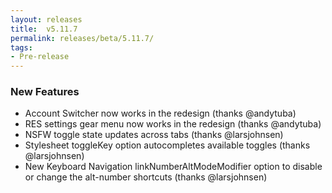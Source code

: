 ```yaml
---
layout: releases
title:  v5.11.7
permalink: releases/beta/5.11.7/
tags:
- Pre-release
---
```


### New Features

- Account Switcher now works in the redesign (thanks @andytuba)
- RES settings gear menu now works in the redesign (thanks @andytuba)
- NSFW toggle state updates across tabs (thanks @larsjohnsen)
- Stylesheet toggleKey option autocompletes available toggles (thanks @larsjohnsen)
- New Keyboard Navigation linkNumberAltModeModifier option to disable or change the alt-number shortcuts (thanks @larsjohnsen)

